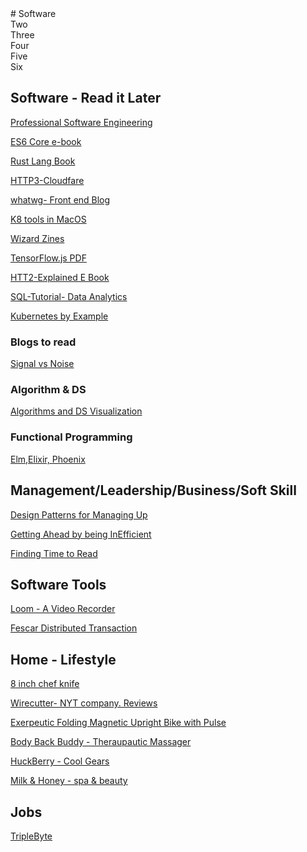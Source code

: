 
<div class="mywrapper">
  <div class="one" markdown=1>
    # Software 
  </div>
  <div class="two">Two</div>
  <div class="three">Three</div>
  <div class="four">Four</div>
  <div class="five">Five</div>
  <div class="six">Six</div>
</div>


## Software - Read it Later
[Professional Software Engineering](https://mixmastamyk.bitbucket.io/pro_soft_dev/intro.html)

[ES6 Core e-book](http://exploringjs.com/es6/index.html#toc_ch_core-features)

[Rust Lang Book](https://doc.rust-lang.org/book/)


[HTTP3-Cloudfare](https://blog.cloudflare.com/http-3-from-root-to-tip/)

[whatwg- Front end Blog](https://blog.whatwg.org/)

[K8 tools in MacOS](https://medium.com/@mo_keefe/a-kubernetes-development-workflow-for-macos-8c41669a4518)

[Wizard Zines](https://wizardzines.com/)

[TensorFlow.js PDF](https://arxiv.org/pdf/1901.05350.pdf)

[HTT2-Explained E Book](https://github.com/lazydevleo/books/blob/master/http2-explained-en.pdf)

[SQL-Tutorial- Data Analytics](https://mode.com/sql-tutorial/)

[Kubernetes by Example](http://kubernetesbyexample.com/)

### Blogs to read

[Signal vs Noise](https://m.signalvnoise.com/)

### Algorithm & DS

[Algorithms and DS Visualization](https://www.cs.usfca.edu/~galles/visualization/Algorithms.html)

### Functional Programming
[Elm,Elixir, Phoenix](https://teamgaslight.com/blog/elm-elixir-and-phoenix-reflecting-on-a-functional-full-stack-project)

## Management/Leadership/Business/Soft Skill

[Design Patterns for Managing Up](https://queue.acm.org/detail.cfm?id=3308563)

[Getting Ahead by being InEfficient](https://fs.blog/2019/01/getting-ahead-inefficient/)

[Finding Time to Read](https://fs.blog/2013/09/finding-time-to-read/)

## Software Tools

[Loom - A Video Recorder](https://chrome.google.com/webstore/detail/loom-video-recorder-scree/liecbddmkiiihnedobmlmillhodjkdmb/related)

[Fescar Distributed Transaction ](https://github.com/alibaba/fescar)


## Home - Lifestyle 

[8 inch chef knife](https://www.amazon.com/Victorinox-Fibrox-Chefs-Knife-8-Inch/dp/B008M5U1C2/ref=cm_cr_srp_d_product_top?ie=UTF8)

[Wirecutter- NYT company. Reviews](https://thewirecutter.com/)

[Exerpeutic Folding Magnetic Upright Bike with Pulse](https://www.amazon.com/gp/product/B007595TKU/ref=ppx_yo_dt_b_asin_title_o01__o00_s00?ie=UTF8&psc=1)

[Body Back Buddy - Theraupautic Massager](https://www.amazon.com/Body-Back-Original-Trigger-Therapy/dp/B005F9F5H4?tag=offsitoftimfe-20)

[HuckBerry - Cool Gears](https://huckberry.com/)

[Milk & Honey - spa & beauty](https://milkandhoney.com/)


## Jobs 

[TripleByte](https://triplebyte.com/candidates)

